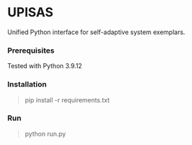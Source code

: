 # UPISAS
Unified Python interface for self-adaptive system exemplars.

### Prerequisites 
Tested with Python 3.9.12

### Installation
  
> pip install -r requirements.txt

### Run

> python run.py

